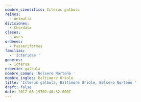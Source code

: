 ```yaml
---
nombre_cientifico: Icterus galbula
reinos:
  - Animalia
divisiones:
  - Chordata
clases:
  - Aves
ordenes:
  - Passeriformes
familias:
  - 'Icteridae '
generos:
  - Icterus
especie: galbula
nombre_comun: 'Bolsero Norteño '
nombre_ingles: Baltimore Oriole
title: 'Icterus galbula, Baltimore Oriole, Bolsero Norteño '
draft: false
date: 2017-08-19T02:46:32.000Z
---
```


